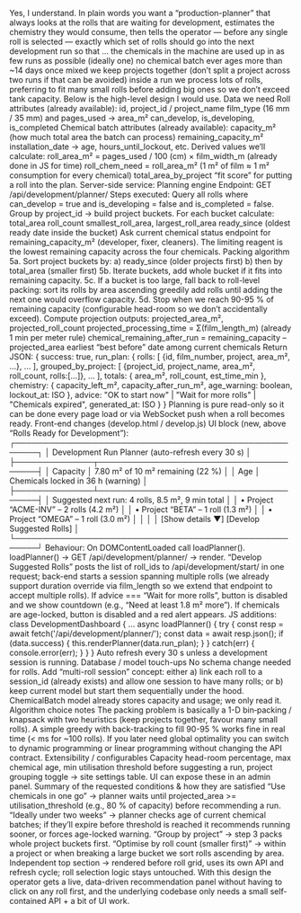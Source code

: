Yes, I understand.
In plain words you want a “production-planner” that always looks at the rolls that are waiting for development, estimates the chemistry they would consume, then tells the operator — before any single roll is selected — exactly which set of rolls should go into the next development run so that …
the chemicals in the machine are used up in as few runs as possible (ideally one)
no chemical batch ever ages more than ~14 days once mixed
we keep projects together (don’t split a project across two runs if that can be avoided)
inside a run we process lots of rolls, preferring to fit many small rolls before adding big ones so we don’t exceed tank capacity.
Below is the high-level design I would use.
Data we need
Roll attributes (already available):
id, project_id / project_name
film_type (16 mm / 35 mm) and pages_used → area_m²
can_develop, is_developing, is_completed
Chemical batch attributes (already available):
capacity_m² (how much total area the batch can process)
remaining_capacity_m²
installation_date → age, hours_until_lockout, etc.
Derived values we’ll calculate:
roll_area_m² = pages_used / 100 (cm) × film_width_m (already done in JS for time)
roll_chem_need = roll_area_m² (1 m² of film ≈ 1 m² consumption for every chemical)
total_area_by_project
“fit score” for putting a roll into the plan.
Server-side service: Planning engine
Endpoint: GET /api/development/planner/
Steps executed:
Query all rolls where can_develop = true and is_developing = false and is_completed = false.
Group by project_id → build project buckets.
For each bucket calculate:
total_area
roll_count
smallest_roll_area, largest_roll_area
ready_since (oldest ready date inside the bucket)
Ask current chemical status endpoint for remaining_capacity_m² (developer, fixer, cleaners).
The limiting reagent is the lowest remaining capacity across the four chemicals.
Packing algorithm
5a. Sort project buckets by:
a) ready_since (older projects first)
b) then by total_area (smaller first)
5b. Iterate buckets, add whole bucket if it fits into remaining capacity.
5c. If a bucket is too large, fall back to roll-level packing:
sort its rolls by area ascending
greedily add rolls until adding the next one would overflow capacity.
5d. Stop when we reach 90-95 % of remaining capacity (configurable
head-room so we don’t accidentally exceed).
Compute projection outputs:
projected_area_m², projected_roll_count
projected_processing_time = Σ(film_length_m) (already 1 min per meter rule)
chemical_remaining_after_run = remaining_capacity – projected_area
earliest “best before” date among current chemicals
Return JSON:
{
success: true,
run_plan: {
rolls: [ {id, film_number, project, area_m², …}, … ],
grouped_by_project: [
{project_id, project_name, area_m², roll_count, rolls:[…]},
…
],
totals: { area_m², roll_count, est_time_min },
chemistry: {
capacity_left_m²,
capacity_after_run_m²,
age_warning: boolean,
lockout_at: ISO
},
advice: "OK to start now" | "Wait for more rolls" | "Chemicals expired",
generated_at: ISO
}
}
Planning is pure read-only so it can be done every page load or via WebSocket push when a roll becomes ready.
Front-end changes (develop.html / develop.js)
UI block (new, above “Rolls Ready for Development”):
┌──────────────────────────────────────────────────────┐
│ Development Run Planner (auto-refresh every 30 s) │
├──────────────┬───────────────────────────────────────┤
│ Capacity │ 7.80 m² of 10 m² remaining (22 %) │
│ Age │ Chemicals locked in 36 h (warning) │
├──────────────┴───────────────────────────────────────┤
│ Suggested next run: 4 rolls, 8.5 m², 9 min total │
│ • Project “ACME-INV” – 2 rolls (4.2 m²) │
│ • Project “BETA” – 1 roll (1.3 m²) │
│ • Project “OMEGA” – 1 roll (3.0 m²) │
│ │
│ [Show details ▼] [Develop Suggested Rolls] │
└──────────────────────────────────────────────────────┘
Behaviour:
On DOMContentLoaded call loadPlanner().
loadPlanner() → GET /api/development/planner/ → render.
“Develop Suggested Rolls” posts the list of roll_ids to /api/development/start/ in one request; back-end starts a session spanning multiple rolls (we already support duration override via film_length so we extend that endpoint to accept multiple rolls).
If advice === “Wait for more rolls”, button is disabled and we show countdown (e.g., “Need at least 1.8 m² more”).
If chemicals are age-locked, button is disabled and a red alert appears.
JS additions:
class DevelopmentDashboard {
…
async loadPlanner() {
try {
const resp = await fetch('/api/development/planner/');
const data = await resp.json();
if (data.success) {
this.renderPlanner(data.run_plan);
}
} catch(err) { console.error(err); }
}
}
Auto refresh every 30 s unless a development session is running.
Database / model touch-ups
No schema change needed for rolls.
Add “multi-roll session” concept: either
a) link each roll to a session_id (already exists) and allow one session to have many rolls; or
b) keep current model but start them sequentially under the hood.
ChemicalBatch model already stores capacity and usage; we only read it.
Algorithm choice notes
The packing problem is basically a 1-D bin‐packing / knapsack with two heuristics (keep projects together, favour many small rolls). A simple greedy with back-tracking to fill 90-95 % works fine in real time (< ms for ~100 rolls).
If you later need global optimality you can switch to dynamic programming or linear programming without changing the API contract.
Extensibility / configurables
Capacity head-room percentage, max chemical age, min utilisation threshold before suggesting a run, project grouping toggle → site settings table.
UI can expose these in an admin panel.
Summary of the requested conditions & how they are satisfied
“Use chemicals in one go” → planner waits until projected_area >= utilisation_threshold (e.g., 80 % of capacity) before recommending a run.
“Ideally under two weeks” → planner checks age of current chemical batches; if they’ll expire before threshold is reached it recommends running sooner, or forces age-locked warning.
“Group by project” → step 3 packs whole project buckets first.
“Optimise by roll count (smaller first)” → within a project or when breaking a large bucket we sort rolls ascending by area.
Independent top section → rendered before roll grid, uses its own API and refresh cycle; roll selection logic stays untouched.
With this design the operator gets a live, data-driven recommendation panel without having to click on any roll first, and the underlying codebase only needs a small self-contained API + a bit of UI work.